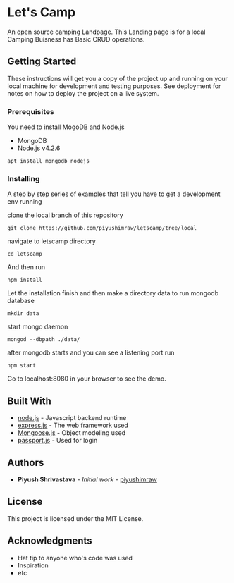 # Let's Camp

An open source camping Landpage. This Landing page is for a local Camping Buisness has Basic CRUD operations.

## Getting Started

These instructions will get you a copy of the project up and running on your local machine for development and testing purposes. See deployment for notes on how to deploy the project on a live system.



### Prerequisites

You need to install MogoDB and Node.js

* MongoDB
* Node.js v4.2.6


```
apt install mongodb nodejs
```

### Installing

A step by step series of examples that tell you have to get a development env running

clone the local branch of this repository
```
git clone https://github.com/piyushimraw/letscamp/tree/local
```

navigate to letscamp directory

```
cd letscamp
```

And then run

```
npm install
```

Let the installation finish and then make a directory data to run mongodb database

```
mkdir data
```

start mongo daemon 
```
mongod --dbpath ./data/
```

after mongodb starts and you can see a listening port run

```
npm start
```

Go to localhost:8080 in your browser to see the demo.


## Built With

* [node.js](https://nodejs.org/docs/latest-v4.x/api/) - Javascript backend runtime 
* [express.js](https://www.npmjs.com/package/express) - The web framework used
* [Mongoose.js](https://www.npmjs.com/package/mongoose) - Object modeling used
* [passport.js](https://www.npmjs.com/package/passport) - Used for login 


## Authors

* **Piyush Shrivastava** - *Initial work* - [piyushimraw](https://github.com/piyushimraw)



## License

This project is licensed under the MIT License.

## Acknowledgments

* Hat tip to anyone who's code was used
* Inspiration
* etc

